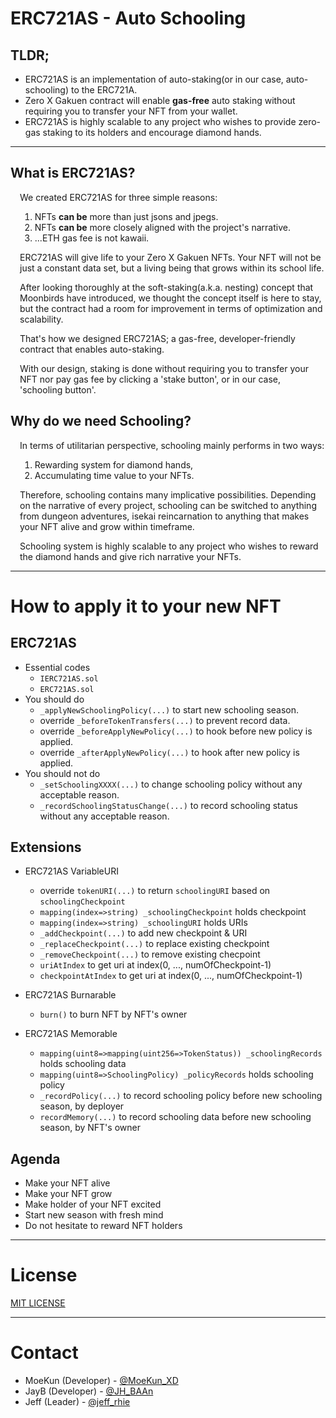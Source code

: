 # **ERC721AS - Auto Schooling**

## TLDR;
- ERC721AS is an implementation of auto-staking(or in our case, auto-schooling) to the ERC721A.
- Zero X Gakuen contract will enable **gas-free** auto staking without requiring you to transfer your NFT from your wallet.
- ERC721AS is highly scalable to any project who wishes to provide zero-gas staking to its holders and encourage diamond hands.


---

## What is ERC721AS?
<div style="padding-left: 15px">
We created ERC721AS for three simple reasons:

1) NFTs **can be** more than just jsons and jpegs.
2) NFTs **can be** more closely aligned with the project's narrative.
3) ...ETH gas fee is not kawaii.

ERC721AS will give life to your Zero X Gakuen NFTs. Your NFT will not be just a constant data set, but a living being that grows within its school life.

After looking thoroughly at the soft-staking(a.k.a. nesting) concept that Moonbirds have introduced, we thought the concept itself is here to stay, but the contract had a room for improvement in terms of optimization and scalability.

That's how we designed ERC721AS; a gas-free, developer-friendly contract that enables auto-staking.

With our design, staking is done without requiring you to transfer your NFT nor pay gas fee by clicking a 'stake button', or in our case, 'schooling button'.
</div>


## Why do we need Schooling?
<div style="padding-left: 15px">
In terms of utilitarian perspective, schooling mainly performs in two ways:

1) Rewarding system for diamond hands,
2) Accumulating time value to your NFTs.

Therefore, schooling contains many implicative possibilities. Depending on the narrative of every project, schooling can be switched to anything from dungeon adventures, isekai reincarnation to anything that makes your NFT alive and grow within timeframe.

Schooling system is highly scalable to any project who wishes to reward the diamond hands and give rich narrative your NFTs.
</div>

--- 

# **How to apply it to your new NFT**

## ERC721AS
- Essential codes
  - ```IERC721AS.sol```
  - ```ERC721AS.sol```
- You should do
  - ```_applyNewSchoolingPolicy(...)``` to start new schooling season.
  - override ```_beforeTokenTransfers(...)``` to prevent record data.
  - override ```_beforeApplyNewPolicy(...)``` to hook before new policy is applied.
  - override ```_afterApplyNewPolicy(...)``` to hook after new policy is applied.
- You should not do
  - ```_setSchoolingXXXX(...)``` to change schooling policy without any acceptable reason.
  - ```_recordSchoolingStatusChange(...)``` to record schooling status without any acceptable reason.

## Extensions
- ERC721AS VariableURI
  - override ```tokenURI(...)``` to return ```schoolingURI``` based on ```schoolingCheckpoint```
  - ```mapping(index=>string) _schoolingCheckpoint``` holds checkpoint
  - ```mapping(index=>string) _schoolingURI``` holds URIs
  - ```_addCheckpoint(...)``` to add new checkpoint & URI
  - ```_replaceCheckpoint(...)``` to replace existing checkpoint
  - ```_removeCheckpoint(...)``` to remove existing checpoint
  - ```uriAtIndex``` to get uri at index(0, ..., numOfCheckpoint-1)
  - ```checkpointAtIndex``` to get uri at index(0, ..., numOfCheckpoint-1)
- ERC721AS Burnarable
  - ```burn()``` to burn NFT by NFT's owner
          
- ERC721AS Memorable
  - ```mapping(uint8=>mapping(uint256=>TokenStatus)) _schoolingRecords``` holds schooling data
  - ```mapping(uint8=>SchoolingPolicy) _policyRecords``` holds schooling policy
  - ```_recordPolicy(...)``` to record schooling policy before new schooling season, by deployer
  - ```recordMemory(...)``` to record schooling data before new schooling season, by NFT's owner

## Agenda
- Make your NFT alive
- Make your NFT grow
- Make holder of your NFT excited
- Start new season with fresh mind
- Do not hesitate to reward NFT holders

---

# **License**

[MIT LICENSE](./LICENSE.txt)

---
# **Contact**
- MoeKun (Developer) - [@MoeKun_XD](https://twitter.com/MoeKun_XD)
- JayB (Developer) - [@JH_BAAn](https://twitter.com/JH_BAAn)
- Jeff (Leader) - [@jeff_rhie](https://twitter.com/jeff_rhie)